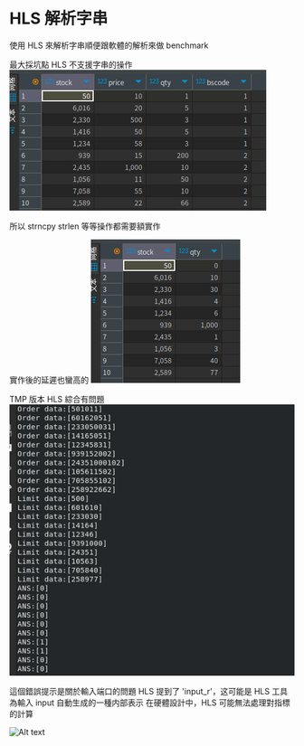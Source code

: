 # HLS 解析字串

使用 HLS 來解析字串順便跟軟體的解析來做 benchmark

最大採坑點 HLS 不支援字串的操作
![Alt text](image-1.png)

所以 strncpy strlen 等等操作都需要額實作

實作後的延遲也蠻高的
![Alt text](image.png)


TMP 版本 HLS 綜合有問題
![Alt text](image-2.png)

這個錯誤提示是關於輸入端口的問題 HLS 提到了 'input_r'，这可能是 HLS 工具為輸入 input 自動生成的一種内部表示 在硬體設計中，HLS 可能無法處理對指標的計算

![Alt text](image-3.png)